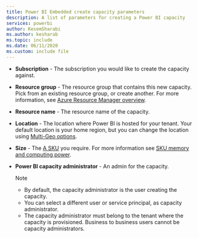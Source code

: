 ```yaml
---
title: Power BI Embedded create capacity parameters
description: A list of parameters for creating a Power BI capacity
services: powerbi
author: KesemSharabi
ms.author: kesharab
ms.topic: include
ms.date: 06/11/2020
ms.custom: include file
---
```


* **Subscription** - The subscription you would like to create the capacity against.

* **Resource group** - The resource group that contains this new capacity. Pick from an existing resource group, or create another. For more information, see [Azure Resource Manager overview](https://docs.microsoft.com/azure/azure-resource-manager/resource-group-overview).

* **Resource name** - The resource name of the capacity.

* **Location** - The location where Power BI is hosted for your tenant. Your default location is your home region, but you can change the location using [Multi-Geo options](../developer/embedded/embedded-multi-geo.md).

* **Size** - The [A SKU](../admin/service-admin-premium-purchase.md#purchase-a-skus-for-testing-and-other-scenarios) you require. For more information see [SKU memory and computing power](../developer/embedded/embedded-capacity.md#sku-memory-and-computing-power).

* **Power BI capacity administrator** - An admin for the capacity.
    >[!NOTE]
    >* By default, the capacity administrator is the user creating the capacity.
    >* You can select a different user or service principal, as capacity administrator.
    >* The capacity administrator must belong to the tenant where the capacity is provisioned. Business to business users cannot be capacity administrators.